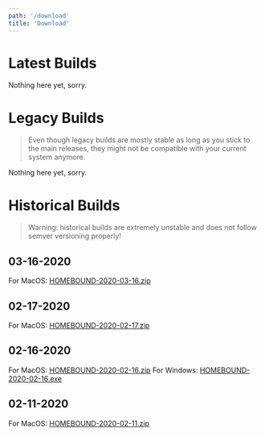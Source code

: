 ```yaml
---
path: '/download'
title: 'Download'
---
```


# Latest Builds

Nothing here yet, sorry.

# Legacy Builds

> Even though legacy builds are mostly stable as long as you stick to the main releases, they might not be compatible with your current system anymore.

Nothing here yet, sorry.

# Historical Builds

> Warning: historical builds are extremely unstable and does not follow semver versioning properly!

## 03-16-2020

For MacOS:
<a href="https://homeboundrunkai.s3.us-east-2.amazonaws.com/Historical+Builds/MacOS/HOMEBOUND-2020-03-16.zip" class="download" download>HOMEBOUND-2020-03-16.zip</a>

## 02-17-2020

For MacOS:
<a href="https://homeboundrunkai.s3.us-east-2.amazonaws.com/Historical+Builds/MacOS/HOMEBOUND-2020-02-17.zip" class="download" download>HOMEBOUND-2020-02-17.zip</a>

## 02-16-2020

For MacOS:
<a href="https://homeboundrunkai.s3.us-east-2.amazonaws.com/Historical+Builds/MacOS/HOMEBOUND-2020-02-16.zip" class="download" download>HOMEBOUND-2020-02-16.zip</a>
For Windows:
<a href="https://homeboundrunkai.s3.us-east-2.amazonaws.com/Historical+Builds/Windows/HOMEBOUND-2020-02-16.exe" class="download" download>HOMEBOUND-2020-02-16.exe</a>

## 02-11-2020

For MacOS:
<a href="https://homeboundrunkai.s3.us-east-2.amazonaws.com/Historical+Builds/MacOS/HOMEBOUND-2020-02-11.zip" class="download" download>HOMEBOUND-2020-02-11.zip</a>
